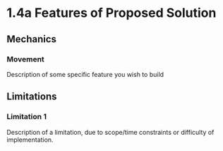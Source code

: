 # 1.4a Features of Proposed Solution

## Mechanics

### Movement

Description of some specific feature you wish to build

## Limitations

### Limitation 1

Description of a limitation, due to scope/time constraints or difficulty of implementation.
